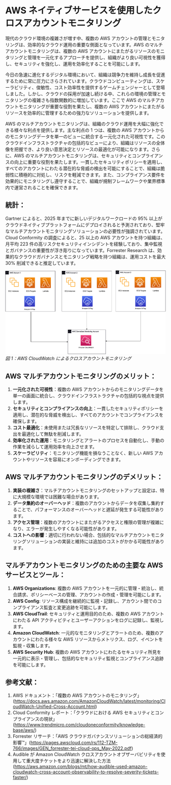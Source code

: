# AWS ネイティブサービスを使用したクロスアカウントモニタリング

現代のクラウド環境の複雑さが増す中、複数の AWS アカウントの管理とモニタリングは、効率的なクラウド運用の重要な側面となっています。AWS のマルチアカウントモニタリングは、複数の AWS アカウントにまたがるリソースのモニタリングと管理を一元化するアプローチを提供し、組織がより良い可視性を獲得し、セキュリティを強化し、運用を効率化することを可能にします。

今日の急速に進化するデジタル環境において、組織は競争力を維持し成長を促進するために常に圧力にさらされています。クラウドコンピューティングは、スケーラビリティ、俊敏性、コスト効率性を提供するゲームチェンジャーとして登場しました。しかし、クラウドの採用が加速し続ける中、これらの環境の管理とモニタリングの複雑さも指数関数的に増加しています。ここで AWS のマルチアカウントモニタリングが重要な役割を果たし、複数の AWS アカウントにまたがるリソースを効率的に管理するための強力なソリューションを提供します。

AWS のマルチアカウントモニタリングは、組織のクラウド運用を大幅に強化できる様々な利点を提供します。主な利点の 1 つは、複数の AWS アカウントからのモニタリングデータを単一のビューに統合する一元化された可視性です。このクラウドインフラストラクチャの包括的なビューにより、組織はリソースの全体像を把握でき、より良い意思決定とリソースの最適化が可能になります。さらに、AWS のマルチアカウントモニタリングは、セキュリティとコンプライアンスの向上に重要な役割を果たします。一貫したセキュリティポリシーを適用し、すべてのアカウントにわたる潜在的な脅威の検出を可能にすることで、組織は脆弱性に積極的に対処し、リスクを軽減できます。また、コンプライアンス要件を効果的にモニタリングし遵守することで、組織が規制フレームワークや業界標準内で運営されることを確保できます。



## 統計：

Gartner によると、2025 年までに新しいデジタルワークロードの 95% 以上がクラウドネイティブプラットフォームにデプロイされると予測されており、堅牢なマルチアカウントモニタリングソリューションの必要性が強調されています。Cloud Conformity の調査によると、25 以上の AWS アカウントを持つ組織は、月平均 223 件の高リスクセキュリティインシデントを経験しており、集中監視とガバナンスの重要性が浮き彫りになっています。Forrester Research は、効果的なクラウドガバナンスとモニタリング戦略を持つ組織は、運用コストを最大 30% 削減できると推定しています。

![Multi account monitoring](./images/crossaccountmonitoring.png)
         *図 1：AWS CloudWatch によるクロスアカウントモニタリング*



## AWS マルチアカウントモニタリングのメリット：

1. **一元化された可視性**：複数の AWS アカウントからのモニタリングデータを単一の画面に統合し、クラウドインフラストラクチャの包括的な視点を提供します。
2. **セキュリティとコンプライアンスの向上**：一貫したセキュリティポリシーを適用し、潜在的な脅威を検出し、すべてのアカウントでコンプライアンスを確保します。
3. **コスト最適化**：未使用または冗長なリソースを特定して排除し、クラウド支出を最適化して無駄を削減します。
4. **効率化された運用**：モニタリングとアラートのプロセスを自動化し、手動の作業を減らして運用効率を向上させます。
5. **スケーラビリティ**：モニタリング機能を損なうことなく、新しい AWS アカウントやリソースを容易にオンボーディングできます。



## AWS マルチアカウントモニタリングのデメリット：

1. **実装の複雑さ**：マルチアカウントモニタリングのセットアップと設定は、特に大規模な環境では困難な場合があります。
2. **データ集約のオーバーヘッド**：複数のアカウントからデータを収集し集約することで、パフォーマンスのオーバーヘッドと遅延が発生する可能性があります。
3. **アクセス管理**：複数のアカウントにまたがるアクセスと権限の管理が複雑になり、エラーが発生しやすくなる可能性があります。
4. **コストへの影響**：適切に行われない場合、包括的なマルチアカウントモニタリングソリューションの実装と維持には追加のコストがかかる可能性があります。



## マルチアカウントモニタリングのための主要な AWS サービスとツール：

1. **AWS Organizations**: 複数の AWS アカウントを一元的に管理・統治し、統合請求、ポリシーベースの管理、アカウントの作成・管理を可能にします。
2. **AWS Config**: リソース構成を継続的に監視・記録し、アカウント間でのコンプライアンス監査と変更追跡を可能にします。
3. **AWS CloudTrail**: セキュリティと運用目的のため、複数の AWS アカウントにわたる API アクティビティとユーザーアクションをログに記録し、監視します。
4. **Amazon CloudWatch**: 一元的なモニタリングとアラートのため、複数のアカウントにわたる様々な AWS リソースからメトリクス、ログ、イベントを監視・収集します。
5. **AWS Security Hub**: 複数の AWS アカウントにわたるセキュリティ所見を一元的に表示・管理し、包括的なセキュリティ監視とコンプライアンス追跡を可能にします。



## 参考文献：

1. AWS ドキュメント：「複数の AWS アカウントのモニタリング」(https://docs.aws.amazon.com/AmazonCloudWatch/latest/monitoring/CloudWatch-Unified-Cross-Account.html)
2. Cloud Conformity レポート：「クラウドにおける AWS セキュリティとコンプライアンスの現状」(https://www.trendmicro.com/cloudoneconformity/knowledge-base/aws/)
3. Forrester リサーチ：「AWS クラウドガバナンスソリューションの総経済的影響™」(https://pages.awscloud.com/rs/112-TZM-766/images/GEN_forrester-tei-cloud-ops_May-2022.pdf)
4. Audible が Amazon CloudWatch クロスアカウントオブザーバビリティを使用して重大度チケットをより迅速に解決した方法 (https://aws.amazon.com/blogs/mt/how-audible-used-amazon-cloudwatch-cross-account-observability-to-resolve-severity-tickets-faster/)
